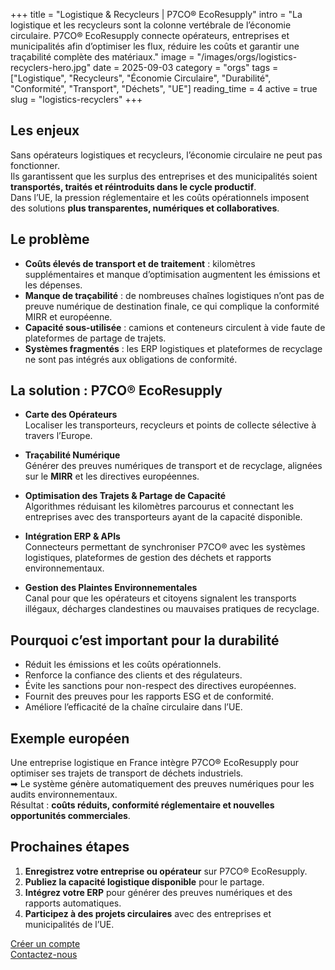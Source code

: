 +++
title = "Logistique & Recycleurs | P7CO® EcoResupply"
intro = "La logistique et les recycleurs sont la colonne vertébrale de l’économie circulaire. P7CO® EcoResupply connecte opérateurs, entreprises et municipalités afin d’optimiser les flux, réduire les coûts et garantir une traçabilité complète des matériaux."
image = "/images/orgs/logistics-recyclers-hero.jpg"
date = 2025-09-03
category = "orgs"
tags = ["Logistique", "Recycleurs", "Économie Circulaire", "Durabilité", "Conformité", "Transport", "Déchets", "UE"]
reading_time = 4
active = true
slug = "logistics-recyclers"
+++

## Les enjeux
Sans opérateurs logistiques et recycleurs, l’économie circulaire ne peut pas fonctionner.  
Ils garantissent que les surplus des entreprises et des municipalités soient **transportés, traités et réintroduits dans le cycle productif**.  
Dans l’UE, la pression réglementaire et les coûts opérationnels imposent des solutions **plus transparentes, numériques et collaboratives**.

## Le problème
- **Coûts élevés de transport et de traitement** : kilomètres supplémentaires et manque d’optimisation augmentent les émissions et les dépenses.  
- **Manque de traçabilité** : de nombreuses chaînes logistiques n’ont pas de preuve numérique de destination finale, ce qui complique la conformité MIRR et européenne.  
- **Capacité sous-utilisée** : camions et conteneurs circulent à vide faute de plateformes de partage de trajets.  
- **Systèmes fragmentés** : les ERP logistiques et plateformes de recyclage ne sont pas intégrés aux obligations de conformité.  

## La solution : P7CO® EcoResupply
- **Carte des Opérateurs**  
  Localiser les transporteurs, recycleurs et points de collecte sélective à travers l’Europe.  

- **Traçabilité Numérique**  
  Générer des preuves numériques de transport et de recyclage, alignées sur le **MIRR** et les directives européennes.  

- **Optimisation des Trajets & Partage de Capacité**  
  Algorithmes réduisant les kilomètres parcourus et connectant les entreprises avec des transporteurs ayant de la capacité disponible.  

- **Intégration ERP & APIs**  
  Connecteurs permettant de synchroniser P7CO® avec les systèmes logistiques, plateformes de gestion des déchets et rapports environnementaux.  

- **Gestion des Plaintes Environnementales**  
  Canal pour que les opérateurs et citoyens signalent les transports illégaux, décharges clandestines ou mauvaises pratiques de recyclage.  

## Pourquoi c’est important pour la durabilité
- Réduit les émissions et les coûts opérationnels.  
- Renforce la confiance des clients et des régulateurs.  
- Évite les sanctions pour non-respect des directives européennes.  
- Fournit des preuves pour les rapports ESG et de conformité.  
- Améliore l’efficacité de la chaîne circulaire dans l’UE.  

## Exemple européen
Une entreprise logistique en France intègre P7CO® EcoResupply pour optimiser ses trajets de transport de déchets industriels.  
➡ Le système génère automatiquement des preuves numériques pour les audits environnementaux.  
Résultat : **coûts réduits, conformité réglementaire et nouvelles opportunités commerciales**.  

## Prochaines étapes
1. **Enregistrez votre entreprise ou opérateur** sur P7CO® EcoResupply.  
2. **Publiez la capacité logistique disponible** pour le partage.  
3. **Intégrez votre ERP** pour générer des preuves numériques et des rapports automatiques.  
4. **Participez à des projets circulaires** avec des entreprises et municipalités de l’UE.  

[Créer un compte](/fr/Account/Register)  
[Contactez-nous](/fr/Home/Contact)  
